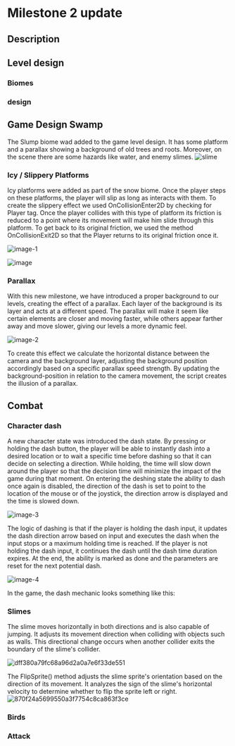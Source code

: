 # Milestone 2 update

## Description

## Level design

### Biomes

### design
## Game Design Swamp
The Slump biome wad added to the game level design. It has some platform and a parallax showing a background of old trees and roots. Moreover, on the scene there are some hazards like water, and enemy slimes. 
![slime](https://github.com/TheDarkestNightRises/game-dev/assets/85575367/c0f6819c-b5cc-458f-8469-5f12aed300a0)


### Icy / Slippery Platforms

Icy platforms were added as part of the snow biome. Once the player steps on these platforms, the player will slip as long as interacts with them. To create the slippery effect we used OnCollisionEnter2D by checking for Player tag. Once the player collides with this type of platform its friction is reduced to a point where its movement will make him slide through this platform. To get back to its original friction, we used the method OnCollisionExit2D so that the Player returns to its original friction once it.

![image-1](https://github.com/TheDarkestNightRises/game-dev/assets/93666980/3778bfc0-4cea-4546-9597-871b35fa97cb)

![image](https://github.com/TheDarkestNightRises/game-dev/assets/93666980/7b7b7bdb-30f3-49b9-b8ef-0960512329b5)

### Parallax

With this new milestone, we have introduced a proper background to our levels, creating the effect of a parallax. Each layer of the background is its layer and acts at a different speed. The parallax will make it seem like certain elements are closer and moving faster, while others appear farther away and move slower, giving our levels a more dynamic feel.

![image-2](https://github.com/TheDarkestNightRises/game-dev/assets/93666980/419f60d9-f422-4afb-b699-5a02a044801f)

To create this effect we calculate the horizontal distance between the camera and the background layer, adjusting the background position accordingly based on 
a specific parallax speed strength. By updating the background-position in relation to the camera movement, the script creates the illusion of a parallax.

## Combat

### Character dash
A new character state was introduced the dash state. By pressing or holding the dash button, the player will be able to instantly dash into a desired 
location or to wait a specific time before dashing so that it can decide on selecting a direction. While holding, the time will slow down around
the player so that the decision time will minimize the impact of the game during that moment. On entering the deshing state the ability to dash once again is disabled, the direction of the dash is set to point to the location of the mouse or of the joystick, the direction arrow is displayed and the time is slowed down.

![image-3](https://github.com/TheDarkestNightRises/game-dev/assets/93666980/987d5b54-c507-42b5-8f26-51ecb51ba27b)

The logic of dashing is that if the player is holding the dash input, it updates the dash direction arrow based on input and executes the dash when the input stops or a maximum holding time is reached. If the player is not holding the dash input, it continues the dash until the dash time duration expires. At the end, the ability is marked as done and the parameters are reset for the next potential dash.

![image-4](https://github.com/TheDarkestNightRises/game-dev/assets/93666980/8b8e10d6-b25c-4ede-aeb4-32704a205250)

In the game, the dash mechanic looks something like this:

### Slimes
The slime moves horizontally in both directions and is also capable of jumping. It adjusts its movement direction when colliding with objects such as walls. This directional change occurs when another collider exits the boundary of the slime's collider.

![dff380a79fc68a96d2a0a7e6f33de551](https://github.com/TheDarkestNightRises/game-dev/assets/85575367/b6c67e31-d5f4-4f85-bc20-64baa39d81c9)

The FlipSprite() method adjusts the slime sprite's orientation based on the direction of its movement. It analyzes the sign of the slime's horizontal velocity to determine whether to flip the sprite left or right. 
![870f24a5699550a3f7754c8ca863f3ce](https://github.com/TheDarkestNightRises/game-dev/assets/85575367/8da68067-3af7-4e85-8686-8d7943bbcfca)


### Birds

### Attack






